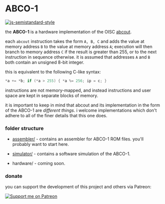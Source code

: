 # ABCO-1

[![js-semistandard-style](https://img.shields.io/badge/code%20style-semistandard-brightgreen.svg?style=flat-square)](https://github.com/standard/semistandard)

the **ABCO-1** is a hardware implementation of the OISC [abcout](https://esolangs.org/wiki/Abcout).

each `abcout` instruction takes the form `A, B, C` and adds the value at memory address `B` to the value at memory address `A`; execution will then branch to memory address `C` if the result is greater than 255, or to the next instruction in sequence otherwise. it is assumed that addresses `A` and `B` both contain an unsigned 8-bit integer.

this is equivalent to the following C-like syntax:

```c
*a += *b; if (*a > 255) { *a %= 256; ip = c; }
```

instructions are not memory-mapped, and instead instructions and user space are kept in separate blocks of memory.

it is important to keep in mind that abcout and its implementation in the form of the ABCO-1 are *different things*. i welcome implementations which don't adhere to all of the finer details that this one does.

### folder structure
- [assembler/](https://github.com/sporeball/ABCO-1/tree/master/assembler) - contains an assembler for ABCO-1 ROM files. you'll probably want to start here.

- [simulator/](https://github.com/sporeball/ABCO-1/tree/master/simulator) - contains a software simulation of the ABCO-1.

- hardware/ - coming soon.

### donate
you can support the development of this project and others via Patreon:

[![Support me on Patreon](https://img.shields.io/endpoint.svg?url=https%3A%2F%2Fshieldsio-patreon.vercel.app%2Fapi%3Fusername%3Dsporeball%26type%3Dpledges%26suffix%3D%252Fmonth&style=for-the-badge)](https://patreon.com/sporeball)
